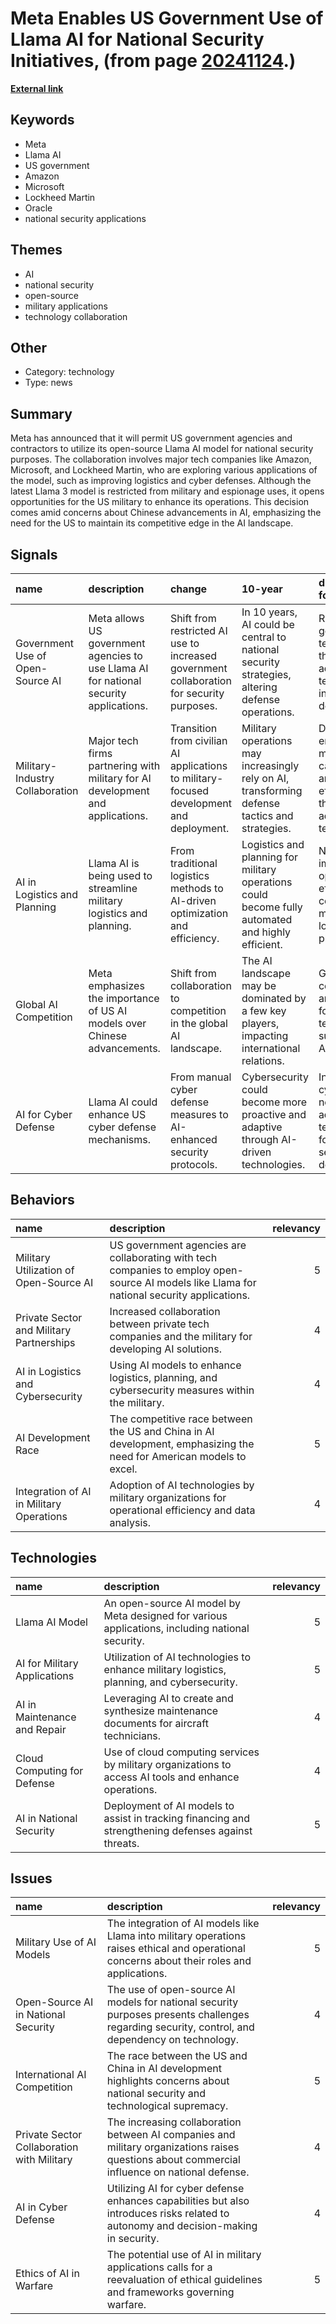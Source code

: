 # __Meta Enables US Government Use of Llama AI for National Security Initiatives__, (from page [20241124](https://kghosh.substack.com/p/20241124).)

__[External link](https://www.theverge.com/2024/11/4/24287951/meta-ai-llama-war-us-government-national-security)__



## Keywords

* Meta
* Llama AI
* US government
* Amazon
* Microsoft
* Lockheed Martin
* Oracle
* national security applications

## Themes

* AI
* national security
* open-source
* military applications
* technology collaboration

## Other

* Category: technology
* Type: news

## Summary

Meta has announced that it will permit US government agencies and contractors to utilize its open-source Llama AI model for national security purposes. The collaboration involves major tech companies like Amazon, Microsoft, and Lockheed Martin, who are exploring various applications of the model, such as improving logistics and cyber defenses. Although the latest Llama 3 model is restricted from military and espionage uses, it opens opportunities for the US military to enhance its operations. This decision comes amid concerns about Chinese advancements in AI, emphasizing the need for the US to maintain its competitive edge in the AI landscape.

## Signals

| name                             | description                                                                            | change                                                                                    | 10-year                                                                                           | driving-force                                                                           |   relevancy |
|:---------------------------------|:---------------------------------------------------------------------------------------|:------------------------------------------------------------------------------------------|:--------------------------------------------------------------------------------------------------|:----------------------------------------------------------------------------------------|------------:|
| Government Use of Open-Source AI | Meta allows US government agencies to use Llama AI for national security applications. | Shift from restricted AI use to increased government collaboration for security purposes. | In 10 years, AI could be central to national security strategies, altering defense operations.    | Rising geopolitical tensions and the need for advanced technology in national defense.  |           4 |
| Military-Industry Collaboration  | Major tech firms partnering with military for AI development and applications.         | Transition from civilian AI applications to military-focused development and deployment.  | Military operations may increasingly rely on AI, transforming defense tactics and strategies.     | Demand for enhanced military capabilities and efficiency through advanced technology.   |           5 |
| AI in Logistics and Planning     | Llama AI is being used to streamline military logistics and planning.                  | From traditional logistics methods to AI-driven optimization and efficiency.              | Logistics and planning for military operations could become fully automated and highly efficient. | Need to improve operational efficiency in complex military logistics and planning.      |           4 |
| Global AI Competition            | Meta emphasizes the importance of US AI models over Chinese advancements.              | Shift from collaboration to competition in the global AI landscape.                       | The AI landscape may be dominated by a few key players, impacting international relations.        | Geopolitical competition and the race for technological supremacy in AI.                |           5 |
| AI for Cyber Defense             | Llama AI could enhance US cyber defense mechanisms.                                    | From manual cyber defense measures to AI-enhanced security protocols.                     | Cybersecurity could become more proactive and adaptive through AI-driven technologies.            | Increasing cyber threats necessitate advanced technology for national security defense. |           4 |

## Behaviors

| name                                     | description                                                                                                                                 |   relevancy |
|:-----------------------------------------|:--------------------------------------------------------------------------------------------------------------------------------------------|------------:|
| Military Utilization of Open-Source AI   | US government agencies are collaborating with tech companies to employ open-source AI models like Llama for national security applications. |           5 |
| Private Sector and Military Partnerships | Increased collaboration between private tech companies and the military for developing AI solutions.                                        |           4 |
| AI in Logistics and Cybersecurity        | Using AI models to enhance logistics, planning, and cybersecurity measures within the military.                                             |           4 |
| AI Development Race                      | The competitive race between the US and China in AI development, emphasizing the need for American models to excel.                         |           5 |
| Integration of AI in Military Operations | Adoption of AI technologies by military organizations for operational efficiency and data analysis.                                         |           4 |

## Technologies

| name                         | description                                                                                          |   relevancy |
|:-----------------------------|:-----------------------------------------------------------------------------------------------------|------------:|
| Llama AI Model               | An open-source AI model by Meta designed for various applications, including national security.      |           5 |
| AI for Military Applications | Utilization of AI technologies to enhance military logistics, planning, and cybersecurity.           |           5 |
| AI in Maintenance and Repair | Leveraging AI to create and synthesize maintenance documents for aircraft technicians.               |           4 |
| Cloud Computing for Defense  | Use of cloud computing services by military organizations to access AI tools and enhance operations. |           4 |
| AI in National Security      | Deployment of AI models to assist in tracking financing and strengthening defenses against threats.  |           5 |

## Issues

| name                                       | description                                                                                                                                    |   relevancy |
|:-------------------------------------------|:-----------------------------------------------------------------------------------------------------------------------------------------------|------------:|
| Military Use of AI Models                  | The integration of AI models like Llama into military operations raises ethical and operational concerns about their roles and applications.   |           5 |
| Open-Source AI in National Security        | The use of open-source AI models for national security purposes presents challenges regarding security, control, and dependency on technology. |           4 |
| International AI Competition               | The race between the US and China in AI development highlights concerns about national security and technological supremacy.                   |           5 |
| Private Sector Collaboration with Military | The increasing collaboration between AI companies and military organizations raises questions about commercial influence on national defense.  |           4 |
| AI in Cyber Defense                        | Utilizing AI for cyber defense enhances capabilities but also introduces risks related to autonomy and decision-making in security.            |           4 |
| Ethics of AI in Warfare                    | The potential use of AI in military applications calls for a reevaluation of ethical guidelines and frameworks governing warfare.              |           5 |